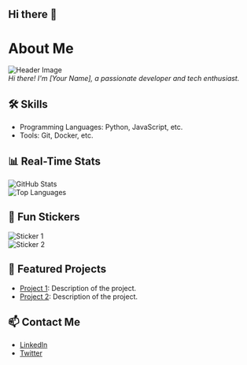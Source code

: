 ## Hi there 👋

<!--
**Parshuram-Behera/Parshuram-Behera** is a ✨ _special_ ✨ repository because its `README.md` (this file) appears on your GitHub profile.

Here are some ideas to get you started:

- 🔭 I’m currently working on ...
- 🌱 I’m currently learning ...
- 👯 I’m looking to collaborate on ...
- 🤔 I’m looking for help with ...
- 💬 Ask me about ...
- 📫 How to reach me: ...
- 😄 Pronouns: ...
- ⚡ Fun fact: ...
-->

# About Me

![Header Image](https://via.placeholder.com/800x200.png?text=Welcome+to+My+Profile)  
*Hi there! I'm [Your Name], a passionate developer and tech enthusiast.*

## 🛠️ Skills
- Programming Languages: Python, JavaScript, etc.
- Tools: Git, Docker, etc.

## 📊 Real-Time Stats
![GitHub Stats](https://github-readme-stats.vercel.app/api?username=Parshuram-Behera&show_icons=true&theme=radical)  
![Top Languages](https://github-readme-stats.vercel.app/api/top-langs/?username=Parshuram-Behera&layout=compact&theme=radical)

## 🎨 Fun Stickers
![Sticker 1](https://octodex.github.com/images/octocat-de-los-muertos.jpg)  
![Sticker 2](https://octodex.github.com/images/daftpunktocat-thomas.gif)

## 🌟 Featured Projects
- [Project 1](https://github.com/your-username/project1): Description of the project.
- [Project 2](https://github.com/your-username/project2): Description of the project.

## 📫 Contact Me
- [LinkedIn](https://linkedin.com/in/your-profile)
- [Twitter](https://twitter.com/your-profile)
